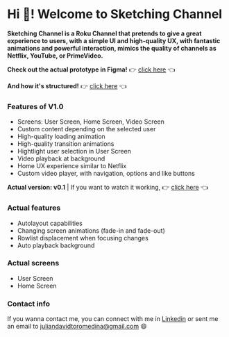 # Hi 👋! Welcome to Sketching Channel

**Sketching Channel is a Roku Channel that pretends to give a great experience to users, with a simple UI and high-quality UX, with fantastic animations and powerful interaction, mimics the quality of channels as Netflix, YouTube, or PrimeVideo.**

**Check out the actual prototype in Figma!** 👉 [click here](https://www.figma.com/proto/40sRUBsD0QeLd0Sb7TygFR/Sketching-Channel?node-id=0%3A1&scaling=contain&page-id=0%3A1&starting-point-node-id=201%3A125&show-proto-sidebar=1) 👈

**And how it's structured!** 👉 [click here](https://sketching-channel.web.app/Design/UML-Sketching.pdf) 👈

### Features of V1.0
- Screens: User Screen, Home Screen, Video Screen
- Custom content depending on the selected user
- High-quality loading animation
- High-quality transition animations
- Hightlight user selection in User Screen
- Video playback at background
- Home UX experience similar to Netflix
- Custom video player, with navigation, options and like buttons

**Actual version: v0.1**		|		If you want to watch it working, 👉 [click here](https://youtu.be/9UTpbXHVxE0) 👈

### Actual features
- Autolayout capabilities
- Changing screen animations (fade-in and fade-out)
- Rowlist displacement when focusing changes
- Auto playback background

### Actual screens
- User Screen
- Home Screen

### Contact info
If you wanna contact me, you can connect with me in [Linkedin](https://www.linkedin.com/in/julian-toro/) or sent me an email to [juliandavidtoromedina@gmail.com](mailto:juliandavidtoromedina@gmail.com) 😄